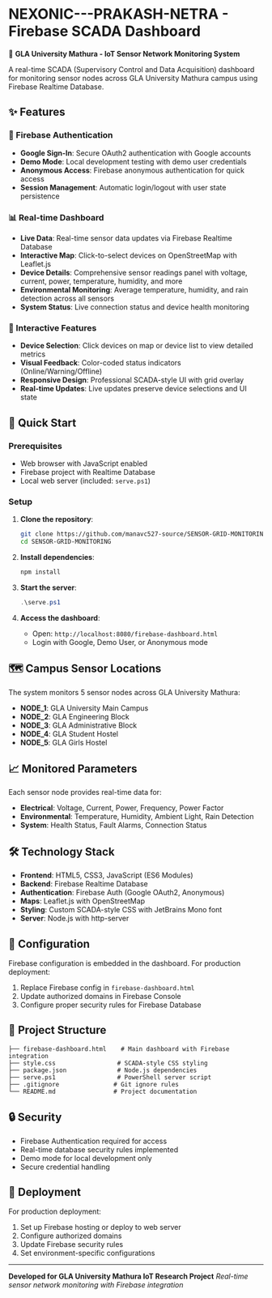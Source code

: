 # NEXONIC---PRAKASH-NETRA - Firebase SCADA Dashboard

🏫 **GLA University Mathura - IoT Sensor Network Monitoring System**

A real-time SCADA (Supervisory Control and Data Acquisition) dashboard for monitoring sensor nodes across GLA University Mathura campus using Firebase Realtime Database.

## ✨ Features

### 🔐 Firebase Authentication
- **Google Sign-In**: Secure OAuth2 authentication with Google accounts
- **Demo Mode**: Local development testing with demo user credentials
- **Anonymous Access**: Firebase anonymous authentication for quick access
- **Session Management**: Automatic login/logout with user state persistence

### 📊 Real-time Dashboard
- **Live Data**: Real-time sensor data updates via Firebase Realtime Database
- **Interactive Map**: Click-to-select devices on OpenStreetMap with Leaflet.js
- **Device Details**: Comprehensive sensor readings panel with voltage, current, power, temperature, humidity, and more
- **Environmental Monitoring**: Average temperature, humidity, and rain detection across all sensors
- **System Status**: Live connection status and device health monitoring

### 🎯 Interactive Features
- **Device Selection**: Click devices on map or device list to view detailed metrics
- **Visual Feedback**: Color-coded status indicators (Online/Warning/Offline)
- **Responsive Design**: Professional SCADA-style UI with grid overlay
- **Real-time Updates**: Live updates preserve device selections and UI state

## 🚀 Quick Start

### Prerequisites
- Web browser with JavaScript enabled
- Firebase project with Realtime Database
- Local web server (included: `serve.ps1`)

### Setup
1. **Clone the repository**:
   ```bash
   git clone https://github.com/manavc527-source/SENSOR-GRID-MONITORING.git
   cd SENSOR-GRID-MONITORING
   ```

2. **Install dependencies**:
   ```bash
   npm install
   ```

3. **Start the server**:
   ```powershell
   .\serve.ps1
   ```

4. **Access the dashboard**:
   - Open: `http://localhost:8080/firebase-dashboard.html`
   - Login with Google, Demo User, or Anonymous mode

## 🗺️ Campus Sensor Locations

The system monitors 5 sensor nodes across GLA University Mathura:

- **NODE_1**: GLA University Main Campus
- **NODE_2**: GLA Engineering Block  
- **NODE_3**: GLA Administrative Block
- **NODE_4**: GLA Student Hostel
- **NODE_5**: GLA Girls Hostel

## 📈 Monitored Parameters

Each sensor node provides real-time data for:

- **Electrical**: Voltage, Current, Power, Frequency, Power Factor
- **Environmental**: Temperature, Humidity, Ambient Light, Rain Detection
- **System**: Health Status, Fault Alarms, Connection Status

## 🛠️ Technology Stack

- **Frontend**: HTML5, CSS3, JavaScript (ES6 Modules)
- **Backend**: Firebase Realtime Database
- **Authentication**: Firebase Auth (Google OAuth2, Anonymous)
- **Maps**: Leaflet.js with OpenStreetMap
- **Styling**: Custom SCADA-style CSS with JetBrains Mono font
- **Server**: Node.js with http-server

## 🔧 Configuration

Firebase configuration is embedded in the dashboard. For production deployment:

1. Replace Firebase config in `firebase-dashboard.html`
2. Update authorized domains in Firebase Console
3. Configure proper security rules for Firebase Database

## 📁 Project Structure

```
├── firebase-dashboard.html    # Main dashboard with Firebase integration
├── style.css                 # SCADA-style CSS styling
├── package.json              # Node.js dependencies
├── serve.ps1                 # PowerShell server script
├── .gitignore               # Git ignore rules
└── README.md                # Project documentation
```

## 🔒 Security

- Firebase Authentication required for access
- Real-time database security rules implemented
- Demo mode for local development only
- Secure credential handling

## 🚀 Deployment

For production deployment:
1. Set up Firebase hosting or deploy to web server
2. Configure authorized domains
3. Update Firebase security rules
4. Set environment-specific configurations

---

**Developed for GLA University Mathura IoT Research Project**
*Real-time sensor network monitoring with Firebase integration*
